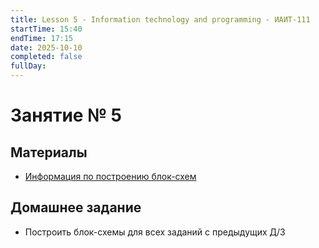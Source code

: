 ```yaml
---
title: Lesson 5 - Information technology and programming - ИАИТ-111
startTime: 15:40
endTime: 17:15
date: 2025-10-10
completed: false
fullDay:
---
```

# Занятие № 5

## Материалы

- [Информация по построению блок-схем](<Правила построения блок схем.md>)

## Домашнее задание

- Построить блок-схемы для всех заданий с предыдущих Д/З